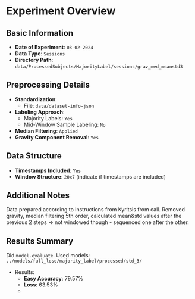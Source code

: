 # Experiment Overview

## Basic Information
- **Date of Experiment**: `03-02-2024`
- **Data Type**: `Sessions`
- **Directory Path**: `data/ProcessedSubjects/MajorityLabel/sessions/grav_med_meanstd3`

## Preprocessing Details
- **Standardization**:
  - File: `data/dataset-info-json`
- **Labeling Approach**:
  - Majority Labels: `Yes`
  - Mid-Window Sample Labeling: `No`
- **Median Filtering**: `Applied`
- **Gravity Component Removal**: `Yes`

## Data Structure
- **Timestamps Included**: `Yes`
- **Window Structure**:  `20x7` (indicate if timestamps are included)

## Additional Notes
Data prepared according to instructions from Kyritsis from call. Removed gravity, median filtering 5th order, calculated
mean&std values after the previous 2 steps -> not windowed though - sequenced one after the other.
## Results Summary
Did `model.evaluate`.
Used models: `../models/full_loso/majority_label/processed/std_3/`
- Results:
  - **Easy Accuracy**: 79.57%
  - **Loss**: 63.53%
  - 
[//]: # (&#40;Provide a brief overview of the results obtained from this preprocessing setup or experiment. Highlight any significant findings, challenges encountered, or any adjustments made to the initial plan based on outcomes.&#41;)

[//]: # (## Future Considerations)

[//]: # (&#40;Suggest any future tests, changes, or improvements that could be made based on the current experiment’s outcomes. This could include trying different preprocessing steps, adjusting parameters, or testing with different data sets.&#41;)

